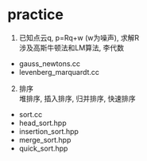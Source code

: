 # practice
1. 已知点云q, p=Rq+w (w为噪声), 求解R  
涉及高斯牛顿法和LM算法, 李代数  
- gauss_newtons.cc  
- levenberg_marquardt.cc  
  
2. 排序  
堆排序, 插入排序, 归并排序, 快速排序  
- sort.cc  
- head_sort.hpp  
- insertion_sort.hpp  
- merge_sort.hpp  
- quick_sort.hpp  
